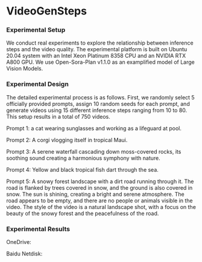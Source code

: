 # VideoGenSteps
### Experimental Setup
We conduct real experiments to explore the relationship between inference steps and the video quality.
The experimental platform is built on Ubuntu 20.04 system with an Intel Xeon Platinum 8358 CPU and an NVIDIA RTX A800 GPU.
We use Open-Sora-Plan v1.1.0 as an examplified model of Large Vision Models.

### Experimental Design
The detailed experimental process is as follows. First, we randomly select 5 officially provided prompts, assign 10 random seeds for each prompt, and generate videos using 15 different inference steps ranging from 10 to 80. This setup results in a total of 750 videos.

Prompt 1: a cat wearing sunglasses and working as a lifeguard at pool.

Prompt 2: A corgi vlogging itself in tropical Maui.

Prompt 3: A serene waterfall cascading down moss-covered rocks, its soothing sound creating a harmonious symphony with nature.

Prompt 4: Yellow and black tropical fish dart through the sea.

Prompt 5: A snowy forest landscape with a dirt road running through it. The road is flanked by trees covered in snow, and the ground is also covered in snow. The sun is shining, creating a bright and serene atmosphere. The road appears to be empty, and there are no people or animals visible in the video. The style of the video is a natural landscape shot, with a focus on the beauty of the snowy forest and the peacefulness of the road.

### Experimental Results
OneDrive:

Baidu Netdisk: 

